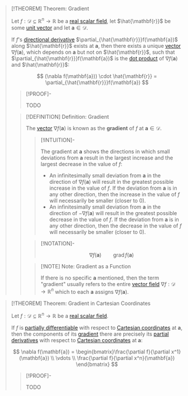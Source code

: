 
>[!THEOREM] Theorem: Gradient
>
>Let $f: \mathcal{D} \subseteq \mathbb{R}^n \to \mathbb{R}$ be a [real scalar field](../Real%20Scalar%20Field.md), let $\hat{\mathbf{r}}$ be some [unit vector](../../../../../Algebra/Linear%20Algebra/Vector%20Spaces/Normed%20Vector%20Spaces/Unit%20Vector.md) and let $\mathbf{a} \in \mathcal{D}$.
>
>If $f$'s [directional derivative](Directional%20Derivatives%20of%20Real%20Scalar%20Fields.md) $\partial_{\hat{\mathbf{r}}}f(\mathbf{a})$ along $\hat{\mathbf{r}}$ exists at $\mathbf{a}$, then there exists a unique [vector](../../../../../Algebra/Linear%20Algebra/Matrices/Row%20and%20Column%20Vectors/Real%20Vectors/Real%20Vector.md) $\nabla f(\mathbf{a})$, which depends on $\mathbf{a}$ but not on $\hat{\mathbf{r}}$, such that $\partial_{\hat{\mathbf{r}}}f(\mathbf{a})$ is the [dot product](../../../../../Algebra/Linear%20Algebra/Matrices/Row%20and%20Column%20Vectors/Real%20Vectors/Real%20Dot%20Product.md) of $\nabla f(\mathbf{a})$ and $\hat{\mathbf{r}}$:
>
>$$
>(\nabla f(\mathbf{a})) \cdot \hat{\mathbf{r}} = \partial_{\hat{\mathbf{r}}}f(\mathbf{a})
>$$
>
>>[!PROOF]-
>>
>>TODO
>>
>
>>[!DEFINITION] Definition: Gradient
>>
>>The [vector](../../../../../Algebra/Linear%20Algebra/Matrices/Row%20and%20Column%20Vectors/Real%20Vectors/Real%20Vector.md) $\nabla f(\mathbf{a})$ is known as the **gradient** of $f$ at $\mathbf{a} \in \mathcal{D}$.
>>
>>>[!INTUITION]-
>>>
>>>The gradient at $\mathbf{a}$ shows the directions in which small deviations from $\mathbf{a}$ result in the largest increase and the largest decrease in the value of $f$:
>>>- An infinitesimally small deviation from $\mathbf{a}$ in the direction of $\nabla f(\mathbf{a})$ will result in the greatest possible increase in the value of $f$. If the deviation from $\mathbf{a}$ is in any other direction, then the increase in the value of $f$ will necessarily be smaller (closer to 0).
>>>- An infinitesimally small deviation from $\mathbf{a}$ in the direction of $- \nabla f(\mathbf{a})$ will result in the greatest possible decrease in the value of $f$. If the deviation from $\mathbf{a}$ is in any other direction, then the decrease in the value of $f$ will necessarily be smaller (closer to 0).
>>>
>>
>>>[!NOTATION]-
>>>
>>>$$
>>>\nabla f(\mathbf{a}) \qquad \operatorname{grad} f(\mathbf{a})
>>>$$
>>>
>>
>>>[!NOTE] Note: Gradient as a Function
>>>
>>>If there is no specific $\mathbf{a}$ mentioned, then the term "gradient" usually refers to the entire [vector field](../../Vector%20Fields/Real%20Vector%20Field.md) $\nabla f: \mathcal{D} \to \mathbb{R}^n$ which to each $\mathbf{a}$ assigns $\nabla f(\mathbf{a})$.
>>>
>>
>

>[!THEOREM] Theorem: Gradient in Cartesian Coordinates
>
>Let $f: \mathcal{D} \subseteq \mathbb{R}^n \to \mathbb{R}$ be a [real scalar field](../Real%20Scalar%20Field.md).
>
>If $f$ is [partially differentiable](Partial%20Differentiability%20of%20Real%20Scalar%20Fields.md) with respect to [Cartesian coordinates](../../../../../Geometry/Euclidean%20Geometry/Euclidean%20Space/Coordinate%20Systems/Cartesian%20Coordinate%20System.md) at $\mathbf{a}$, then the components of its [gradient](Gradient.md) there are precisely its [partial derivatives](Partial%20Derivatives%20of%20Real%20Scalar%20Fields.md) with respect to [Cartesian coordinates](../../../../../Geometry/Euclidean%20Geometry/Euclidean%20Space/Coordinate%20Systems/Cartesian%20Coordinate%20System.md) at $\mathbf{a}$:
>
>$$
>\nabla f(\mathbf{a}) = \begin{bmatrix}\frac{\partial f}{\partial x^1} (\mathbf{a}) \\ \vdots \\ \frac{\partial f}{\partial x^n}(\mathbf{a}) \end{bmatrix}
>$$
>
>>[!PROOF]-
>>
>>TODO
>>
>